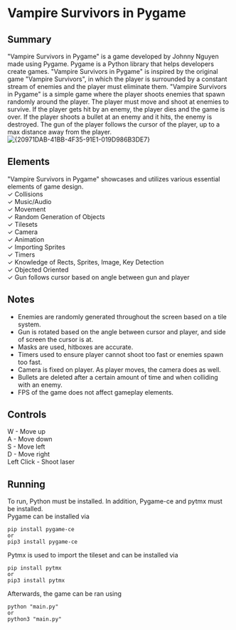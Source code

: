 ﻿# Vampire Survivors in Pygame
## Summary
"Vampire Survivors in Pygame" is a game developed by Johnny Nguyen made using Pygame. Pygame is a Python library that helps developers create games. "Vampire Survivors in Pygame" is inspired by the original game "Vampire Survivors", in which the player is surrounded by a constant stream of enemies and the player must eliminate them. "Vampire Survivors in Pygame" is a simple game where the player shoots enemies that spawn randomly around the player. The player must move and shoot at enemies to survive. If the player gets hit by an enemy, the player dies and the game is over. If the player shoots a bullet at an enemy and it hits, the enemy is destroyed. The gun of the player follows the cursor of the player, up to a max distance away from the player.
![{20971DAB-41BB-4F35-91E1-019D986B3DE7}](https://github.com/user-attachments/assets/06d9a62d-18c3-4f33-855b-31956d933a64)


## Elements
"Vampire Survivors in Pygame" showcases and utilizes various essential elements of game design.  
✓ Collisions  
✓ Music/Audio  
✓ Movement  
✓ Random Generation of Objects  
✓ Tilesets  
✓ Camera  
✓ Animation  
✓ Importing Sprites  
✓ Timers  
✓ Knowledge of Rects, Sprites, Image, Key Detection  
✓ Objected Oriented  
✓ Gun follows cursor based on angle between gun and player  

## Notes
- Enemies are randomly generated throughout the screen based on a tile system.  
- Gun is rotated based on the angle between cursor and player, and side of screen the cursor is at.  
- Masks are used, hitboxes are accurate.  
- Timers used to ensure player cannot shoot too fast or enemies spawn too fast.  
- Camera is fixed on player. As player moves, the camera does as well.  
- Bullets are deleted after a certain amount of time and when colliding with an enemy.  
- FPS of the game does not affect gameplay elements.  

## Controls
W - Move up  
A - Move down  
S - Move left  
D - Move right  
Left Click - Shoot laser  

## Running
To run, Python must be installed. In addition, Pygame-ce and pytmx must be installed.   
Pygame can be installed via   
```
pip install pygame-ce  
or   
pip3 install pygame-ce  
```
Pytmx is used to import the tileset and can be installed via
```
pip install pytmx 
or   
pip3 install pytmx 
```
Afterwards, the game can be ran using 
```
python "main.py"  
or  
python3 "main.py"  
```

